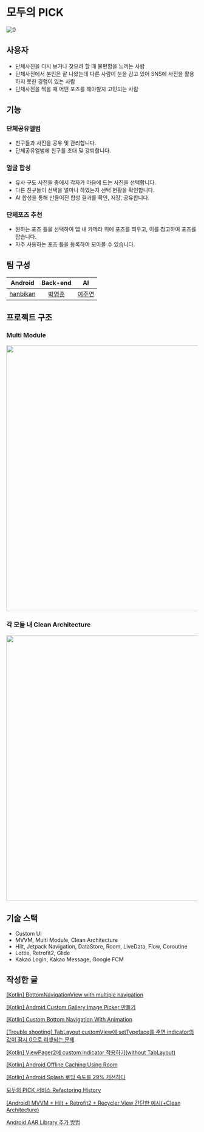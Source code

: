 # 모두의 PICK

![0](https://user-images.githubusercontent.com/58168528/191194495-f37d21a1-ca88-4e98-a91e-34dfe8072ce3.png)

## 사용자

- 단체사진을 다시 보거나 찾으려 할 때 불편함을 느끼는 사람
- 단체사진에서 본인은 잘 나왔는데 다른 사람이 눈을 감고 있어 SNS에 사진을 활용하지 못한 경험이 있는 사람
- 단체사진을 찍을 때 어떤 포즈를 해야할지 고민되는 사람

## 기능

### 단체공유앨범

- 친구들과 사진을 공유 및 관리합니다.
- 단체공유앨범에 친구를 초대 및 강퇴합니다.

### 얼굴 합성

- 유사 구도 사진들 중에서 각자가 마음에 드는 사진을 선택합니다.
- 다른 친구들이 선택을 얼마나 하였는지 선택 현황을 확인합니다.
- AI 합성을 통해 만들어진 합성 결과를 확인, 저장, 공유합니다.

### 단체포즈 추천

- 원하는 포즈 틀을 선택하여 앱 내 카메라 위에 포즈를 띄우고, 이를 참고하여 포즈를 잡습니다.
- 자주 사용하는 포즈 틀을 등록하여 모아볼 수 있습니다.

## 팀 구성
|Android|Back-end|AI|
|:-------:|:-------:|:-------:|
|[hanbikan](https://github.com/hanbikan)|[박영훈](https://github.com/Park-Young-Hun)|[이주연](https://github.com/2JooYeon)|

## 프로젝트 구조
### Multi Module
<img src="https://user-images.githubusercontent.com/58168528/197781520-80a7a294-383f-47fc-9c85-58f04c22ab8c.png" width="700px"/>

### 각 모듈 내 Clean Architecture
<img src="https://user-images.githubusercontent.com/58168528/197780144-ad14321f-3031-41d4-b619-14e40f097887.png" width="700px"/>


## 기술 스택

- Custom UI
- MVVM, Multi Module, Clean Architecture
- Hilt, Jetpack Navigation, DataStore, Room, LiveData, Flow, Coroutine
- Lottie, Retrofit2, Glide
- Kakao Login, Kakao Message, Google FCM

## 작성한 글

[[Kotlin] BottomNavigationView with multiple navigation](https://rccode.tistory.com/287)

[[Kotlin] Android Custom Gallery Image Picker 만들기](https://rccode.tistory.com/288)

[[Kotlin] Custom Bottom Navigation With Animation](https://rccode.tistory.com/289)

[[Trouble shooting] TabLayout customView에 setTypeface를 주면 indicator의 값이 잠시 0으로 리셋되는 문제](https://rccode.tistory.com/290)

[[Kotlin] ViewPager2에 custom indicator 적용하기(without TabLayout)](https://rccode.tistory.com/291)

[[Kotlin] Android Offline Caching Using Room](https://rccode.tistory.com/292)

[[Kotlin] Android Splash 로딩 속도를 29% 개선하다](https://rccode.tistory.com/294)

[모두의 PICK 서비스 Refactoring History](https://rccode.tistory.com/295)

[[Android] MVVM + Hilt + Retrofit2 + Recycler View 간단한 예시(+Clean Architecture)](https://rccode.tistory.com/296)

[Android AAR Library 추가 방법](https://rccode.tistory.com/286)
